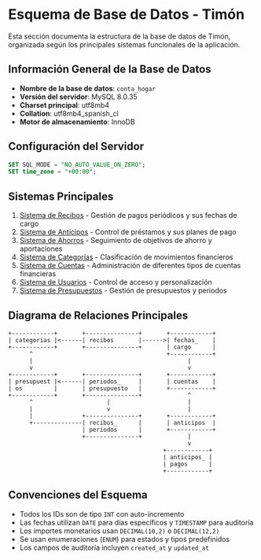 # Esquema de Base de Datos - Timón

Esta sección documenta la estructura de la base de datos de Timón, organizada según los principales sistemas funcionales de la aplicación.

## Información General de la Base de Datos

- **Nombre de la base de datos**: `conta_hogar`
- **Versión del servidor**: MySQL 8.0.35
- **Charset principal**: utf8mb4
- **Collation**: utf8mb4_spanish_ci
- **Motor de almacenamiento**: InnoDB

## Configuración del Servidor

```sql
SET SQL_MODE = "NO_AUTO_VALUE_ON_ZERO";
SET time_zone = "+00:00";
```

## Sistemas Principales

1. [Sistema de Recibos](./recibos.md) - Gestión de pagos periódicos y sus fechas de cargo
2. [Sistema de Anticipos](./anticipos.md) - Control de préstamos y sus planes de pago
3. [Sistema de Ahorros](./ahorros.md) - Seguimiento de objetivos de ahorro y aportaciones
4. [Sistema de Categorías](./categorias.md) - Clasificación de movimientos financieros
5. [Sistema de Cuentas](./cuentas.md) - Administración de diferentes tipos de cuentas financieras
6. [Sistema de Usuarios](./usuarios.md) - Control de acceso y personalización
7. [Sistema de Presupuestos](./presupuestos.md) - Gestión de presupuestos y periodos

## Diagrama de Relaciones Principales

```
+------------+       +---------------+       +------------+
| categorias |<------| recibos       |------>| fechas_    |
+------------+       +---------------+       | cargo      |
      ^                                      +------------+
      |                                            |
      v                                            v
+------------+       +---------------+       +------------+
| presupuest |<------| periodos_     |       | cuentas    |
| os         |       | presupuesto   |       +------------+
+------------+       +---------------+             ^
      ^                     |                      |
      |                     v                      |
      |              +---------------+       +------------+
      +--------------| recibos_      |       | anticipos  |
                     | periodos      |       +------------+
                     +---------------+             |
                                                   v
                                            +------------+
                                            | anticipos_ |
                                            | pagos      |
                                            +------------+
```

## Convenciones del Esquema

- Todos los IDs son de tipo `INT` con auto-incremento
- Las fechas utilizan `DATE` para días específicos y `TIMESTAMP` para auditoría
- Los importes monetarios usan `DECIMAL(10,2)` o `DECIMAL(12,2)`
- Se usan enumeraciones (`ENUM`) para estados y tipos predefinidos
- Los campos de auditoría incluyen `created_at` y `updated_at`